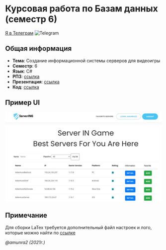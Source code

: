 # Курсовая работа по Базам данных (семестр 6)

[Я в Телеграм](https://t.me/amunra2) <img src="https://img.icons8.com/external-tal-revivo-shadow-tal-revivo/344/external-telegram-is-a-cloud-based-instant-messaging-and-voice-over-ip-service-logo-shadow-tal-revivo.png" alt="Telegram" width=15>

## Общая информация

* **Тема**: Создание информационной системы серверов для видеоигры
* **Семестр**: 6
* **Язык**: C#
* **РПЗ**: [ссылка](./docs/pdf/rpz_cvetkov.pdf)
* **Презентация**: [ссылка](./docs/pdf/all/Презентация%20БД%20Курсовой%20проект%20(Цветков%20И.%20А.%20ИУ7-63Б)%20(1).pdf)
* **Код**: [ссылка](./src/)


## Пример UI

![](./docs/img/auth_main.jpg)


## Примечание

Для сборки LaTex требуется дополнительный файл настроек и лого, которые можно найти по [ссылке](https://github.com/amunra2/bmstu-iu7)



_@amunra2 (2021г.)_
